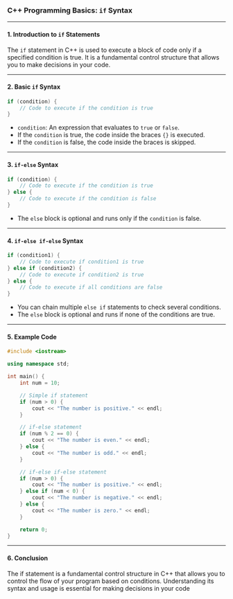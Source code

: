 ### C++ Programming Basics: `if` Syntax

---

#### 1. Introduction to `if` Statements
The `if` statement in C++ is used to execute a block of code only if a specified condition is true. It is a fundamental control structure that allows you to make decisions in your code.

---

#### 2. Basic `if` Syntax

```cpp
if (condition) {
    // Code to execute if the condition is true
}
```
- `condition`: An expression that evaluates to `true` or `false`.
- If the `condition` is true, the code inside the braces `{}` is executed.
- If the `condition` is false, the code inside the braces is skipped.
  

---

#### 3. `if-else` Syntax
```cpp
if (condition) {
    // Code to execute if the condition is true
} else {
    // Code to execute if the condition is false
}
```
- The `else` block is optional and runs only if the `condition` is false.

---

#### 4. `if-else if-else` Syntax
```cpp
if (condition1) {
    // Code to execute if condition1 is true
} else if (condition2) {
    // Code to execute if condition2 is true
} else {
    // Code to execute if all conditions are false
}
```
- You can chain multiple `else if` statements to check several conditions.
- The `else` block is optional and runs if none of the conditions are true.

---

#### 5. Example Code
```cpp
#include <iostream>

using namespace std;

int main() {
    int num = 10;

    // Simple if statement
    if (num > 0) {
        cout << "The number is positive." << endl;
    }

    // if-else statement
    if (num % 2 == 0) {
        cout << "The number is even." << endl;
    } else {
        cout << "The number is odd." << endl;
    }

    // if-else if-else statement
    if (num > 0) {
        cout << "The number is positive." << endl;
    } else if (num < 0) {
        cout << "The number is negative." << endl;
    } else {
        cout << "The number is zero." << endl;
    }

    return 0;
}
```

---

#### 6. Conclusion
The if statement is a fundamental control structure in C++ that allows you to control the flow of your program based on conditions. Understanding its syntax and usage is essential for making decisions in your code